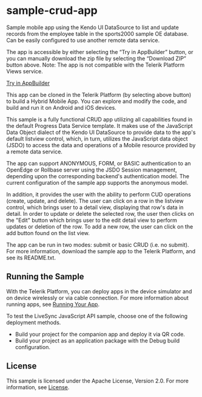 # sample-crud-app
Sample mobile app using the Kendo UI DataSource to list and update records from the employee table in the sports2000 sample OE database. Can be easily configured to use another remote data service.

The app is accessible by either selecting the “Try in AppBuilder” button, or you can manually download the zip file by 
selecting the “Download ZIP” button above. Note: The app is not compatible with the Telerik Platform Views service.


<a href="https://platform.telerik.com/#appbuilder/clone/https%3A%2F%2Fgithub.com%2FCloudDataObject%2Fsample-crud-app">Try in AppBuilder</a>


This app can be cloned in the Telerik Platform (by selecting above button) to build a Hybrid Mobile App. You can explore and modify the code, and build and run it on Android and iOS devices.

This sample is a fully functional CRUD app utilizing all capabilities found in the default Progress Data Service template. 
It makes use of the JavaScript Data Object dialect of the Kendo UI DataSource to provide data to the app's default listview control, which, in turn, utilizes the JavaScript data object (JSDO) to access the data and operations of a Mobile resource provided by a remote data service.

The app can support ANONYMOUS, FORM, or BASIC authentication to an OpenEdge or Rollbase server using the JSDO Session management, depending upon the corresponding backend's authentication model. The current configuration of the sample app supports the anonymous model.

In addition, it provides the user with the ability to perform CUD operations (create, update, and delete). The user can click on a row in the listview control, which brings user to a detail view, displaying that row's data in detail.  In order to update or delete the selected row, the user then clicks on the "Edit" button which brings user to the edit detail view to perform updates or deletion of the row. To add a new row, the user can click on the add button found on the list view.

The app can be run in two modes: submit or basic CRUD (i.e. no submit). For more information, download the sample app to the Telerik Platform, and see its README.txt.

## Running the Sample

With the Telerik Platform, you can deploy apps in the device simulator and on device wirelessly or via cable connection. For more information about running apps, see [Running Your App][Running Your App].

To test the LiveSync JavaScript API sample, choose one of the following deployment methods.

* Build your project for the companion app and deploy it via QR code.
* Build your project as an application package with the Debug build configuration.

## License

This sample is licensed under the Apache License, Version 2.0. For more information, see [License][License].

[License]: https://github.com/CloudDataObject/sample-crud-app/blob/master/LICENSE
[Running Your App]: http://docs.telerik.com/platform/appbuilder/testing-your-app/run-your-app

